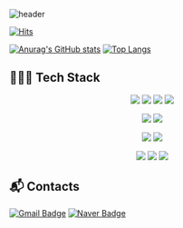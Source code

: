![header](https://capsule-render.vercel.app/api?type=waving&color=timeGradient&text=Welcome%20to%20DongHyeok's%20GitHub%20👋&animation=twinkling&fontSize=35&fontAlignY=40&fontAlign=70&height=250)

<!--
**dongghh/dongghh** is a ✨ _special_ ✨ repository because its `README.md` (this file) appears on your GitHub profile.

Here are some ideas to get you started:

- 🔭 I’m currently working on ...
- 🌱 I’m currently learning ...
- 👯 I’m looking to collaborate on ...
- 🤔 I’m looking for help with ...
- 💬 Ask me about ...
- 📫 How to reach me: ...
- 😄 Pronouns: ...
- ⚡ Fun fact: ...
-->

[![Hits](https://hits.seeyoufarm.com/api/count/incr/badge.svg?url=https%3A%2F%2Fgithub.com%2Fdongghh%2Fhit-counter&count_bg=%2367D514&title_bg=%23555555&icon=&icon_color=%23E7E7E7&title=hits&edge_flat=false)](https://hits.seeyoufarm.com)

[![Anurag's GitHub stats](https://github-readme-stats.vercel.app/api?username=dongghh)](https://github.com/anuraghazra/github-readme-stats)
[![Top Langs](https://github-readme-stats.vercel.app/api/top-langs/?username=dongghh&layout=compact)](https://github.com/dongghh/github-readme-stats)


## 👩🏻‍💻 Tech Stack 

<p align="center">
    <img src="https://img.shields.io/badge/Java-007396?style=flat-the-badge&logo=Java&logoColor=white"/>
    <img src="https://img.shields.io/badge/Javascript-ffb13b?style=flat-the-badge&logo=javascript&logoColor=white"/>
    <img src="https://img.shields.io/badge/HTML-E34F26?style=flat-the-badge&logo=html5&logoColor=white"/>
    <img src="https://img.shields.io/badge/CSS-1572B6?style=flat-the-badge&logo=css3&logoColor=white"/>
    
</p>

<p align="center">
    <img src="https://img.shields.io/badge/Spring-6DB33F?style=flat-the-badge&logo=Spring&logoColor=white"/>
    <img src="https://img.shields.io/badge/JSP-007396?style=flat-the-badge&logo=java&logoColor=white"/>
</p>

<p align="center">
    <img src="https://img.shields.io/badge/OracleDB-F80000?style=flat-the-badge&logo=oracle&logoColor=white"/>
    <img src="https://img.shields.io/badge/Mysql-E6B91E?style=flat-the-badge&logo=MySql&logoColor=white"/>
</p>

<p align="center">    
    <img src="https://img.shields.io/badge/Amazon AWS-232F3E?style=flat-the-badge&logo=amazon aws&logoColor=white"> 
    <img src="https://img.shields.io/badge/Amazon EC2-FF9900?style=flat-the-badge&logo=amazon ec2&logoColor=white"> 
    <img src="https://img.shields.io/badge/Amazon RDS-527FFF?style=flat-the-badge&logo=amazon rds&logoColor=white">
</p>

## :mailbox_with_mail: Contacts

[![Gmail Badge](https://img.shields.io/badge/Gmail-d14836?style=flat-square&logo=Gmail&logoColor=white&link=mailto:dong3405@gmail.com)](mailto:dong3405@gmail.com)
[![Naver Badge](https://img.shields.io/badge/Naver-03C75A?style=flat-square&logo=Naver&logoColor=white&link=mailto:dong3405@naver.com)](mailto:dong3405@naver.com)


